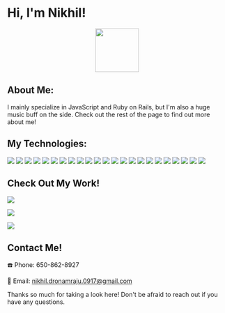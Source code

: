 # Hi, I'm Nikhil! 
<div id="header" align="center">
  <img src="https://media.giphy.com/media/M9gbBd9nbDrOTu1Mqx/giphy.gif" width="100"/>
</div>

## About Me:
I mainly specialize in JavaScript and Ruby on Rails, but I'm also a huge music buff on the side. Check out the rest of the page to find out more about me!

## My Technologies:
<img src="https://img.shields.io/badge/-gray?style=flat-square&logo=HTML5"> <img src="https://img.shields.io/badge/-gray?style=flat-square&logo=CSS3"> <img src="https://img.shields.io/badge/-gray?style=flat-square&logo=JavaScript"> <img src="https://img.shields.io/badge/-gray?style=flat-square&logo=Next.JS"> <img src="https://img.shields.io/badge/-gray?style=flat-square&logo=GNOME Terminal"> <img src="https://img.shields.io/badge/-gray?style=flat-square&logo=C#"> <img src="https://img.shields.io/badge/-gray?style=flat-square&logo=Python"> <img src="https://img.shields.io/badge/-gray?style=flat-square&logo=Ruby"> <img src="https://img.shields.io/badge/-gray?style=flat-square&logo=Create React App"> <img src="https://img.shields.io/badge/-gray?style=flat-square&logo=Redux"> <img src="https://img.shields.io/badge/-gray?style=flat-square&logo=GraphQL"> <img src="https://img.shields.io/badge/-gray?style=flat-square&logo=Node.JS"> <img src="https://img.shields.io/badge/-gray?style=flat-square&logo=Express"> <img src="https://img.shields.io/badge/-gray?style=flat-square&logo=MongoDB"> <img src="https://img.shields.io/badge/-gray?style=flat-square&logo=Firebase"> <img src="https://img.shields.io/badge/-gray?style=flat-square&logo=Postgresql"> <img src="https://img.shields.io/badge/-gray?style=flat-square&logo=SQLite"> <img src="https://img.shields.io/badge/-gray?style=flat-square&logo=RubyOnRails"> <img src="https://img.shields.io/badge/-gray?style=flat-square&logo=AmazonAWS"> <img src="https://img.shields.io/badge/-gray?style=flat-square&logo=Prisma"> <img src="https://img.shields.io/badge/-gray?style=flat-square&logo=Next.JS"> <img src="https://img.shields.io/badge/-gray?style=flat-square&logo=Prisma"> <img src="https://img.shields.io/badge/-gray?style=flat-square&logo=Docker">


## Check Out My Work!

[<img src="https://img.shields.io/badge/-LinkedIn-blue?style=flat-square&logo=LinkedIn">](https://www.linkedin.com/in/nikhil-dronamraju-154818144/)

[<img src="https://img.shields.io/badge/-Portfolio-gray.svg?logo=Vercel">](<https://nikhildronamraju-next-portfolio.vercel.app>)

[<img src="https://img.shields.io/badge/-YouTube-red.svg?logo=YouTube">](<https://www.youtube.com/@landonstrong9161>)

## Contact Me!
:phone: Phone:
  650-862-8927
    
:email: Email:
  nikhil.dronamraju.0917@gmail.com

Thanks so much for taking a look here! Don't be afraid to reach out if you have any questions.

<!---
nikhil-dronamraju/nikhil-dronamraju is a ✨ special ✨ repository because its `README.md` (this file) appears on your GitHub profile.
You can click the Preview link to take a look at your changes.
--->
